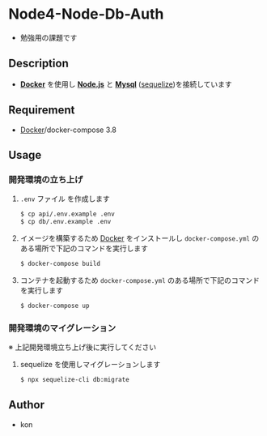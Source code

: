 # Node4-Node-Db-Auth

- 勉強用の課題です

## Description

- **[Docker](https://www.docker.com/products/docker-desktop)** を使用し **[Node.js](https://nodejs.org/ja/)** と **[Mysql](https://www.mysql.com/jp/)** ([sequelize](https://sequelize.org/))を接続しています

## Requirement

- [Docker](https://www.docker.com/products/docker-desktop)/docker-compose 3.8

## Usage

### 開発環境の立ち上げ

1. `.env` ファイル を作成します

   ```sh
   $ cp api/.env.example .env
   $ cp db/.env.example .env
   ```

1. イメージを構築するため [Docker](https://www.docker.com/products/docker-desktop) をインストールし `docker-compose.yml` のある場所で下記のコマンドを実行します

   ```sh
   $ docker-compose build
   ```

1. コンテナを起動するため `docker-compose.yml` のある場所で下記のコマンドを実行します

   ```sh
   $ docker-compose up
   ```

### 開発環境のマイグレーション

※ 上記開発環境立ち上げ後に実行してください

1. sequelize を使用しマイグレーションします

   ```sh
   $ npx sequelize-cli db:migrate
   ```

## Author

- kon

